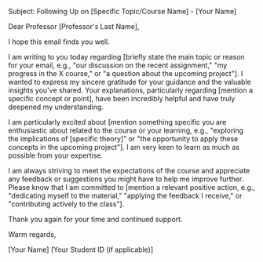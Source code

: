 Subject: Following Up on [Specific Topic/Course Name] - [Your Name]

Dear Professor [Professor's Last Name],

I hope this email finds you well.

I am writing to you today regarding [briefly state the main topic or reason for your email, e.g., "our discussion on the recent assignment," "my progress in the X course," or "a question about the upcoming project"]. I wanted to express my sincere gratitude for your guidance and the valuable insights you've shared. Your explanations, particularly regarding [mention a specific concept or point], have been incredibly helpful and have truly deepened my understanding.

I am particularly excited about [mention something specific you are enthusiastic about related to the course or your learning, e.g., "exploring the implications of [specific theory]" or "the opportunity to apply these concepts in the upcoming project"]. I am very keen to learn as much as possible from your expertise.

I am always striving to meet the expectations of the course and appreciate any feedback or suggestions you might have to help me improve further. Please know that I am committed to [mention a relevant positive action, e.g., "dedicating myself to the material," "applying the feedback I receive," or "contributing actively to the class"].

Thank you again for your time and continued support.

Warm regards,

[Your Name]
[Your Student ID (if applicable)]